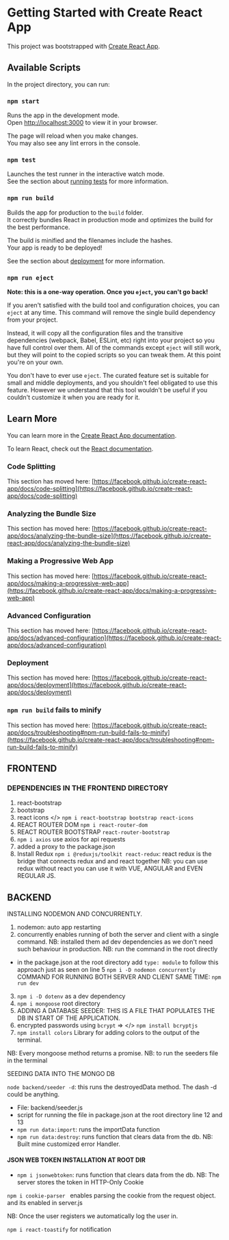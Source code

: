 # Getting Started with Create React App

This project was bootstrapped with [Create React App](https://github.com/facebook/create-react-app).

## Available Scripts

In the project directory, you can run:

### `npm start`

Runs the app in the development mode.\
Open [http://localhost:3000](http://localhost:3000) to view it in your browser.

The page will reload when you make changes.\
You may also see any lint errors in the console.

### `npm test`

Launches the test runner in the interactive watch mode.\
See the section about [running tests](https://facebook.github.io/create-react-app/docs/running-tests) for more information.

### `npm run build`

Builds the app for production to the `build` folder.\
It correctly bundles React in production mode and optimizes the build for the best performance.

The build is minified and the filenames include the hashes.\
Your app is ready to be deployed!

See the section about [deployment](https://facebook.github.io/create-react-app/docs/deployment) for more information.

### `npm run eject`

**Note: this is a one-way operation. Once you `eject`, you can't go back!**

If you aren't satisfied with the build tool and configuration choices, you can `eject` at any time. This command will remove the single build dependency from your project.

Instead, it will copy all the configuration files and the transitive dependencies (webpack, Babel, ESLint, etc) right into your project so you have full control over them. All of the commands except `eject` will still work, but they will point to the copied scripts so you can tweak them. At this point you're on your own.

You don't have to ever use `eject`. The curated feature set is suitable for small and middle deployments, and you shouldn't feel obligated to use this feature. However we understand that this tool wouldn't be useful if you couldn't customize it when you are ready for it.

## Learn More

You can learn more in the [Create React App documentation](https://facebook.github.io/create-react-app/docs/getting-started).

To learn React, check out the [React documentation](https://reactjs.org/).

### Code Splitting

This section has moved here: [https://facebook.github.io/create-react-app/docs/code-splitting](https://facebook.github.io/create-react-app/docs/code-splitting)

### Analyzing the Bundle Size

This section has moved here: [https://facebook.github.io/create-react-app/docs/analyzing-the-bundle-size](https://facebook.github.io/create-react-app/docs/analyzing-the-bundle-size)

### Making a Progressive Web App

This section has moved here: [https://facebook.github.io/create-react-app/docs/making-a-progressive-web-app](https://facebook.github.io/create-react-app/docs/making-a-progressive-web-app)

### Advanced Configuration

This section has moved here: [https://facebook.github.io/create-react-app/docs/advanced-configuration](https://facebook.github.io/create-react-app/docs/advanced-configuration)

### Deployment

This section has moved here: [https://facebook.github.io/create-react-app/docs/deployment](https://facebook.github.io/create-react-app/docs/deployment)

### `npm run build` fails to minify

This section has moved here: [https://facebook.github.io/create-react-app/docs/troubleshooting#npm-run-build-fails-to-minify](https://facebook.github.io/create-react-app/docs/troubleshooting#npm-run-build-fails-to-minify)


## FRONTEND 
### DEPENDENCIES IN THE FRONTEND DIRECTORY 
1. react-bootstrap 
2. bootstrap 
3. react icons
</> `npm i react-bootstrap bootstrap react-icons`
4. REACT ROUTER DOM `npm i react-router-dom`
5. REACT ROUTER BOOTSTRAP `react-router-bootstrap`
6. `npm i axios` use axios for api requests
7. added a proxy to the package.json
8. Install Redux `npm i @reduxjs/toolkit react-redux`: react redux is the bridge that connects redux and and react together NB: you can use redux without react you can use it with VUE, ANGULAR and EVEN REGULAR JS.

## BACKEND 

INSTALLING NODEMON AND CONCURRENTLY.
1. nodemon: auto app restarting
2. concurrently enables running of both the server and client with a single command.
NB: installed them ad dev dependencies as we don't need such behaviour in production.
NB: run the command in the root directly 
- in the package.json at the root directory add `type: module` to follow this approach just as seen on line 5
`npm i -D nodemon concurrently`
COMMAND FOR RUNNING BOTH SERVER AND CLIENT SAME TIME: `npm run dev`
3. `npm i -D dotenv` as a dev dependency
4. `npm i mongoose` root directory 
5. ADDING A DATABASE SEEDER: THIS IS A FILE THAT POPULATES THE DB IN START OF THE APPLICATION. 
6. encrypted passwords using `bcrypt` => </> `npm install bcryptjs`
7. `npm install colors` Library for adding colors to the output of the terminal.

NB: Every mongoose method returns a promise.
NB: to run the seeders file in the terminal 

SEEDING DATA INTO THE MONGO DB

`node backend/seeder -d`: this runs the destroyedData method. The dash -d could be anything.

- File: backend/seeder.js
- script for running the file in package.json at the root directory line 12 and 13
- `npm run data:import`: runs the importData function
- `npm run data:destroy`: runs function that clears data from the db.
NB: Built mine customized error Handler.


#### JSON WEB TOKEN INSTALLATION AT ROOT DIR
- `npm i jsonwebtoken`: runs function that clears data from the db.
NB: The server stores the token in HTTP-Only Cookie

`npm i cookie-parser ` enables parsing the cookie from the request object. and its enabled in server.js

NB: Once the user registers we automatically log the user in.

`npm i react-toastify` for notification 